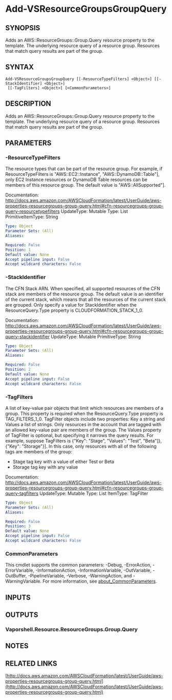 # Add-VSResourceGroupsGroupQuery

## SYNOPSIS
Adds an AWS::ResourceGroups::Group.Query resource property to the template.
The underlying resource query of a resource group.
Resources that match query results are part of the group.

## SYNTAX

```
Add-VSResourceGroupsGroupQuery [[-ResourceTypeFilters] <Object>] [[-StackIdentifier] <Object>]
 [[-TagFilters] <Object>] [<CommonParameters>]
```

## DESCRIPTION
Adds an AWS::ResourceGroups::Group.Query resource property to the template.
The underlying resource query of a resource group.
Resources that match query results are part of the group.

## PARAMETERS

### -ResourceTypeFilters
The resource types that can be part of the resource group.
For example, if ResourceTypeFilters is "AWS::EC2::Instance", "AWS::DynamoDB::Table"\], only EC2 Instance resources or DynamoDB Table resources can be members of this resource group.
The default value is "AWS::AllSupported"\].

Documentation: http://docs.aws.amazon.com/AWSCloudFormation/latest/UserGuide/aws-properties-resourcegroups-group-query.html#cfn-resourcegroups-group-query-resourcetypefilters
UpdateType: Mutable
Type: List
PrimitiveItemType: String

```yaml
Type: Object
Parameter Sets: (All)
Aliases:

Required: False
Position: 1
Default value: None
Accept pipeline input: False
Accept wildcard characters: False
```

### -StackIdentifier
The CFN Stack ARN.
When specified, all supported resources of the CFN stack are members of the resource group.
The default value is an identifier of the current stack, which means that all the resources of the current stack are grouped.
Only specify a value for StackIdentifier when the ResourceQuery.Type property is CLOUDFORMATION_STACK_1_0.

Documentation: http://docs.aws.amazon.com/AWSCloudFormation/latest/UserGuide/aws-properties-resourcegroups-group-query.html#cfn-resourcegroups-group-query-stackidentifier
UpdateType: Mutable
PrimitiveType: String

```yaml
Type: Object
Parameter Sets: (All)
Aliases:

Required: False
Position: 2
Default value: None
Accept pipeline input: False
Accept wildcard characters: False
```

### -TagFilters
A list of key-value pair objects that limit which resources are members of a group.
This property is required when the ResourceQuery.Type property is TAG_FILTERS_1_0.
TagFilter objects include two properties: Key a string and Values a list of strings.
Only resources in the account that are tagged with an allowed key-value pair are members of the group.
The Values property of TagFilter is optional, but specifying it narrows the query results.
For example, suppose TagFilters is {"Key": "Stage", "Values": "Test", "Beta"\]}, {"Key": "Storage"}\].
In this case, only resources with all of the following tags are members of the group:
+ Stage tag key with a value of either Test or Beta
+ Storage tag key with any value

Documentation: http://docs.aws.amazon.com/AWSCloudFormation/latest/UserGuide/aws-properties-resourcegroups-group-query.html#cfn-resourcegroups-group-query-tagfilters
UpdateType: Mutable
Type: List
ItemType: TagFilter

```yaml
Type: Object
Parameter Sets: (All)
Aliases:

Required: False
Position: 3
Default value: None
Accept pipeline input: False
Accept wildcard characters: False
```

### CommonParameters
This cmdlet supports the common parameters: -Debug, -ErrorAction, -ErrorVariable, -InformationAction, -InformationVariable, -OutVariable, -OutBuffer, -PipelineVariable, -Verbose, -WarningAction, and -WarningVariable. For more information, see [about_CommonParameters](http://go.microsoft.com/fwlink/?LinkID=113216).

## INPUTS

## OUTPUTS

### Vaporshell.Resource.ResourceGroups.Group.Query
## NOTES

## RELATED LINKS

[http://docs.aws.amazon.com/AWSCloudFormation/latest/UserGuide/aws-properties-resourcegroups-group-query.html](http://docs.aws.amazon.com/AWSCloudFormation/latest/UserGuide/aws-properties-resourcegroups-group-query.html)

